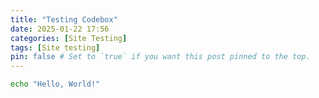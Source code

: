 ```yaml
---
title: "Testing Codebox"
date: 2025-01-22 17:56
categories: [Site Testing]
tags: [Site testing]
pin: false # Set to `true` if you want this post pinned to the top.
---
```


```bash
echo "Hello, World!"
```
